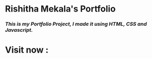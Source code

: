 # Rishitha Mekala's Portfolio
### _This is my Portfolio Project, I made it using HTML, CSS and Javascript._ 

# Visit now : 
